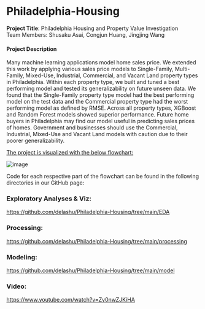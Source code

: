 # Philadelphia-Housing

**Project Title**: Philadelphia Housing and Property Value Investigation  
Team Members: Shusaku Asai, Congjun Huang, Jingjing Wang   

#### Project Description     
Many machine learning applications model home sales price. We extended this work by applying various 
sales price models to Single-Family, Multi-Family, Mixed-Use, Industrial, Commercial, and Vacant Land
property types in Philadelphia. Within each property type, we built and tuned a best performing model and 
tested its generalizability on future unseen data. We found that the Single-Family property type model had 
the best performing model on the test data and the Commercial property type had the worst performing 
model as defined by RMSE. Across all property types, XGBoost and Random Forest models showed 
superior performance. Future home buyers in Philadelphia may find our model useful in predicting sales 
prices of homes. Government and businesses should use the Commercial, Industrial, Mixed-Use and Vacant 
Land models with caution due to their poorer generalizability.


<ins>The project is visualized with the below flowchart:</ins> 
  
     
     
     
![image](https://user-images.githubusercontent.com/53063128/163472517-5cb10293-d1dd-4380-9366-a234b3097f6c.png)   


Code for each respective part of the flowchart can be found in the following directories in our GitHub page:   
### Exploratory Analyses & Viz:   

https://github.com/delashu/Philadelphia-Housing/tree/main/EDA

### Processing:    

https://github.com/delashu/Philadelphia-Housing/tree/main/processing

### Modeling: 

https://github.com/delashu/Philadelphia-Housing/tree/main/model

### Video:
https://www.youtube.com/watch?v=Zv0nwZJKiHA
